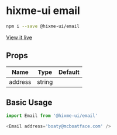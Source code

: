 # hixme-ui email


```bash
npm i --save @hixme-ui/email
```
[View it live](https://hixme.github.io/hixme-ui/email)

## Props

| Name            | Type        | Default        |
| --------------- | ----------- | -------------- |
| address         | string      |                |


## Basic Usage

```javascript
import Email from '@hixme-ui/email'

<Email address='boaty@mcboatface.com' />
```
